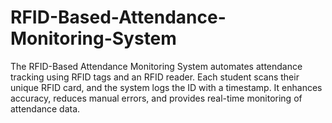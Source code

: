 # RFID-Based-Attendance-Monitoring-System
The RFID-Based Attendance Monitoring System automates attendance tracking using RFID tags and an RFID reader. Each student scans their unique RFID card, and the system logs the ID with a timestamp. It enhances accuracy, reduces manual errors, and provides real-time monitoring of attendance data.
